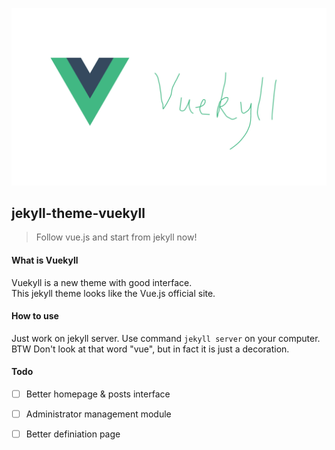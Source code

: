 ![Header](/img/readme_img.png)
## jekyll-theme-vuekyll
> Follow vue.js and start from jekyll now! 

#### What is Vuekyll
Vuekyll is a new theme with good interface.  
This jekyll theme looks like the Vue.js official site. 

#### How to use
Just work on jekyll server. Use command `jekyll server` on your computer.  
BTW Don't look at that word "vue", but in fact it is just a decoration. 

#### Todo
- [ ] Better homepage & posts interface
- [ ] Administrator management module
- [ ] Better definiation page

